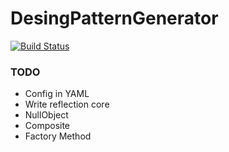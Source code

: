# DesingPatternGenerator

[![Build Status](https://travis-ci.org/ReenExe/DesingPatternGenerator.svg)](https://travis-ci.org/ReenExe/DesingPatternGenerator)

### TODO
* Config in YAML
* Write reflection core
* NullObject
* Composite
* Factory Method
